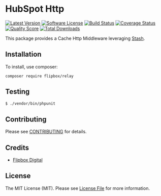 # HubSpot Http
[![Latest Version](https://img.shields.io/github/release/flipbox/relay.svg?style=flat-square)](https://github.com/flipbox/relay/releases)
[![Software License](https://img.shields.io/badge/license-MIT-brightgreen.svg?style=flat-square)](LICENSE.md)
[![Build Status](https://img.shields.io/travis/flipbox/relay/master.svg?style=flat-square)](https://travis-ci.org/flipbox/relay)
[![Coverage Status](https://img.shields.io/scrutinizer/coverage/g/flipbox/relay.svg?style=flat-square)](https://scrutinizer-ci.com/g/flipbox/relay/code-structure)
[![Quality Score](https://img.shields.io/scrutinizer/g/flipbox/relay.svg?style=flat-square)](https://scrutinizer-ci.com/g/flipbox/relay)
[![Total Downloads](https://img.shields.io/packagist/dt/flipboxdigital/relay.svg?style=flat-square)](https://packagist.org/packages/league/relay)

This package provides a Cache Http Middleware leveraging [Stash](https://github.com/tedious/Stash).

## Installation

To install, use composer:

```
composer require flipbox/relay
```

## Testing

``` bash
$ ./vendor/bin/phpunit
```

## Contributing

Please see [CONTRIBUTING](https://github.com/flipbox/relay/blob/master/CONTRIBUTING.md) for details.


## Credits

- [Flipbox Digital](https://github.com/flipbox)

## License

The MIT License (MIT). Please see [License File](https://github.com/flipbox/relay/blob/master/LICENSE) for more information.
